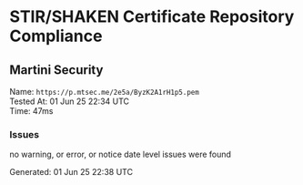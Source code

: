 # STIR/SHAKEN Certificate Repository Compliance

## Martini Security

Name: `https://p.mtsec.me/2e5a/ByzK2A1rH1p5.pem`\
Tested At: 01 Jun 25 22:34 UTC\
Time: 47ms

### Issues

no warning, or error, or notice date level issues were found

Generated: 01 Jun 25 22:38 UTC
